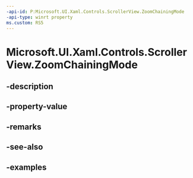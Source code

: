 ```yaml
---
-api-id: P:Microsoft.UI.Xaml.Controls.ScrollerView.ZoomChainingMode
-api-type: winrt property
ms.custom: RS5
---
```


<!-- Property syntax.
public ScrollerChainingMode ZoomChainingMode { get;  set; }
-->

# Microsoft.UI.Xaml.Controls.ScrollerView.ZoomChainingMode

## -description

## -property-value

## -remarks

## -see-also

## -examples

